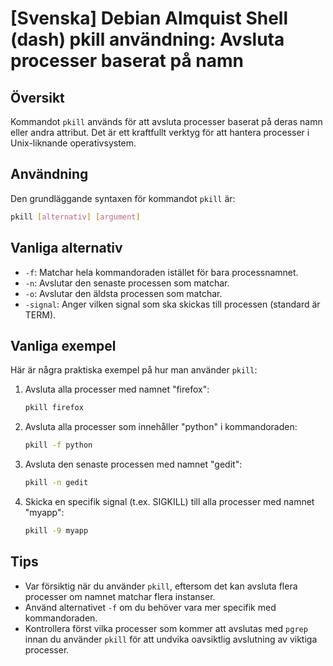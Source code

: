 # [Svenska] Debian Almquist Shell (dash) pkill användning: Avsluta processer baserat på namn

## Översikt
Kommandot `pkill` används för att avsluta processer baserat på deras namn eller andra attribut. Det är ett kraftfullt verktyg för att hantera processer i Unix-liknande operativsystem.

## Användning
Den grundläggande syntaxen för kommandot `pkill` är:

```bash
pkill [alternativ] [argument]
```

## Vanliga alternativ
- `-f`: Matchar hela kommandoraden istället för bara processnamnet.
- `-n`: Avslutar den senaste processen som matchar.
- `-o`: Avslutar den äldsta processen som matchar.
- `-signal`: Anger vilken signal som ska skickas till processen (standard är TERM).

## Vanliga exempel
Här är några praktiska exempel på hur man använder `pkill`:

1. Avsluta alla processer med namnet "firefox":
   ```bash
   pkill firefox
   ```

2. Avsluta alla processer som innehåller "python" i kommandoraden:
   ```bash
   pkill -f python
   ```

3. Avsluta den senaste processen med namnet "gedit":
   ```bash
   pkill -n gedit
   ```

4. Skicka en specifik signal (t.ex. SIGKILL) till alla processer med namnet "myapp":
   ```bash
   pkill -9 myapp
   ```

## Tips
- Var försiktig när du använder `pkill`, eftersom det kan avsluta flera processer om namnet matchar flera instanser.
- Använd alternativet `-f` om du behöver vara mer specifik med kommandoraden.
- Kontrollera först vilka processer som kommer att avslutas med `pgrep` innan du använder `pkill` för att undvika oavsiktlig avslutning av viktiga processer.